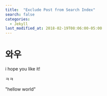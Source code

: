 ```yaml
---
title:  "Exclude Post from Search Index"
search: false
categories: 
  - Jekyll
last_modified_at: 2018-02-19T08:06:00-05:00
---
```


# 와우

i hope you like it!

ㅋㅋ

"hellow world"